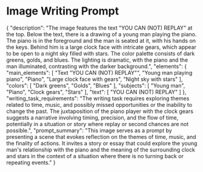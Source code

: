 # Image Writing Prompt

{
  "description": "The image features the text \"YOU CAN (NOT) REPLAY\" at the top. Below the text, there is a drawing of a young man playing the piano. The piano is in the foreground and the man is seated at it, with his hands on the keys. Behind him is a large clock face with intricate gears, which appear to be open to a night sky filled with stars. The color palette consists of dark greens, golds, and blues. The lighting is dramatic, with the piano and the man illuminated, contrasting with the darker background.",
  "elements": {
    "main_elements": [
      "Text \"YOU CAN (NOT) REPLAY\"",
      "Young man playing piano",
      "Piano",
      "Large clock face with gears",
      "Night sky with stars"
    ],
    "colors": [
      "Dark greens",
      "Golds",
      "Blues"
    ],
    "subjects": [
      "Young man",
      "Piano",
      "Clock gears",
      "Stars"
    ],
    "text": [
      "YOU CAN (NOT) REPLAY"
    ]
  },
  "writing_task_requirements": "The writing task requires exploring themes related to time, music, and possibly missed opportunities or the inability to change the past. The juxtaposition of the piano player with the clock gears suggests a narrative involving timing, precision, and the flow of time, potentially in a situation or story where replay or second chances are not possible.",
  "prompt_summary": "This image serves as a prompt by presenting a scene that evokes reflection on the themes of time, music, and the finality of actions. It invites a story or essay that could explore the young man's relationship with the piano and the meaning of the surrounding clock and stars in the context of a situation where there is no turning back or repeating events."
}